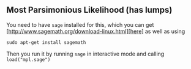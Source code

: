 ## Most Parsimonious Likelihood (has lumps)

You need to have `sage` installed for this, which you can get [http://www.sagemath.org/download-linux.html][here] as well as using
```
sudo apt-get install sagemath
```
Then you run it by running `sage` in interactive mode and calling `load("mpl.sage")`
